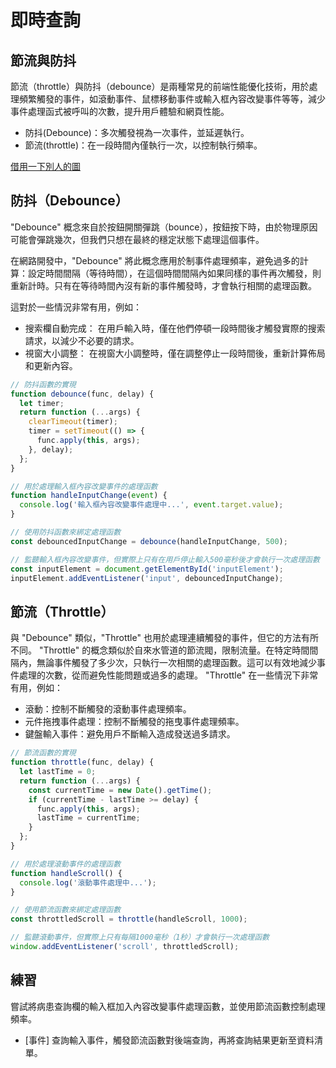 # 即時查詢

## 節流與防抖
節流（throttle）與防抖（debounce）是兩種常見的前端性能優化技術，用於處理頻繁觸發的事件，如滾動事件、鼠標移動事件或輸入框內容改變事件等等，減少事件處理函式被呼叫的次數，提升用戶體驗和網頁性能。

 - 防抖(Debounce)：多次觸發視為一次事件，並延遲執行。
 - 節流(throttle)：在一段時間內僅執行一次，以控制執行頻率。

[借用一下別人的圖](https://ithelp.ithome.com.tw/articles/10297948)  

## 防抖（Debounce）

"Debounce" 概念來自於按鈕開關彈跳（bounce），按鈕按下時，由於物理原因可能會彈跳幾次，但我們只想在最終的穩定狀態下處理這個事件。

在網路開發中，"Debounce" 將此概念應用於制事件處理頻率，避免過多的計算：設定時間間隔（等待時間），在這個時間間隔內如果同樣的事件再次觸發，則重新計時。只有在等待時間內沒有新的事件觸發時，才會執行相關的處理函數。

這對於一些情況非常有用，例如：

 - 搜索欄自動完成： 在用戶輸入時，僅在他們停頓一段時間後才觸發實際的搜索請求，以減少不必要的請求。
 - 視窗大小調整： 在視窗大小調整時，僅在調整停止一段時間後，重新計算佈局和更新內容。

```js
// 防抖函數的實現
function debounce(func, delay) {
  let timer;
  return function (...args) {
    clearTimeout(timer);
    timer = setTimeout(() => {
      func.apply(this, args);
    }, delay);
  };
}

// 用於處理輸入框內容改變事件的處理函數
function handleInputChange(event) {
  console.log('輸入框內容改變事件處理中...', event.target.value);
}

// 使用防抖函數來綁定處理函數
const debouncedInputChange = debounce(handleInputChange, 500);

// 監聽輸入框內容改變事件，但實際上只有在用戶停止輸入500毫秒後才會執行一次處理函數
const inputElement = document.getElementById('inputElement');
inputElement.addEventListener('input', debouncedInputChange);
```

## 節流（Throttle）

與 "Debounce" 類似，"Throttle" 也用於處理連續觸發的事件，但它的方法有所不同。
"Throttle" 的概念類似於自來水管道的節流閥，限制流量。在特定時間間隔內，無論事件觸發了多少次，只執行一次相關的處理函數。這可以有效地減少事件處理的次數，從而避免性能問題或過多的處理。
"Throttle" 在一些情況下非常有用，例如：

 - 滾動：控制不斷觸發的滾動事件處理頻率。
 - 元件拖拽事件處理：控制不斷觸發的拖曳事件處理頻率。
 - 鍵盤輸入事件：避免用戶不斷輸入造成發送過多請求。

```js
// 節流函數的實現
function throttle(func, delay) {
  let lastTime = 0;
  return function (...args) {
    const currentTime = new Date().getTime();
    if (currentTime - lastTime >= delay) {
      func.apply(this, args);
      lastTime = currentTime;
    }
  };
}

// 用於處理滾動事件的處理函數
function handleScroll() {
  console.log('滾動事件處理中...');
}

// 使用節流函數來綁定處理函數
const throttledScroll = throttle(handleScroll, 1000);

// 監聽滾動事件，但實際上只有每隔1000毫秒（1秒）才會執行一次處理函數
window.addEventListener('scroll', throttledScroll);
```

## 練習 
嘗試將病患查詢欄的輸入框加入內容改變事件處理函數，並使用節流函數控制處理頻率。

- [事件] 查詢輸入事件，觸發節流函數對後端查詢，再將查詢結果更新至資料清單。